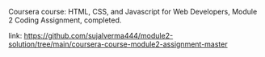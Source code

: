 Coursera course: HTML, CSS, and Javascript for Web Developers, Module 2 Coding Assignment, completed.

link: https://github.com/sujalverma444/module2-solution/tree/main/coursera-course-module2-assignment-master


